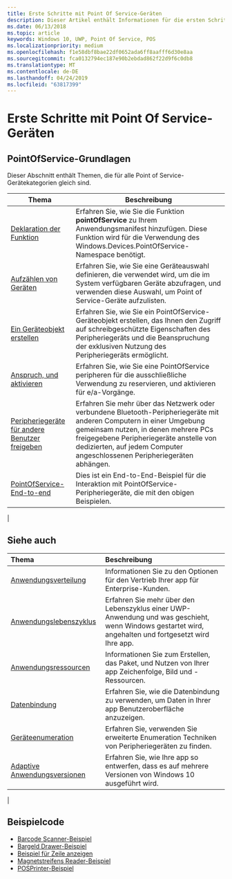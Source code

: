 ```yaml
---
title: Erste Schritte mit Point Of Service-Geräten
description: Dieser Artikel enthält Informationen für die ersten Schritte mit PointOfService-UWP-Apps.
ms.date: 06/13/2018
ms.topic: article
keywords: Windows 10, UWP, Point Of Service, POS
ms.localizationpriority: medium
ms.openlocfilehash: f1e58dbf8bae22df0652ada6ff8aafff6d30e8aa
ms.sourcegitcommit: fca0132794ec187e90b2ebdad862f22d9f6c0db8
ms.translationtype: MT
ms.contentlocale: de-DE
ms.lasthandoff: 04/24/2019
ms.locfileid: "63817399"
---
```

# <a name="getting-started-with-point-of-service"></a>Erste Schritte mit Point Of Service-Geräten

## <a name="pointofservice-basics"></a>PointOfService-Grundlagen

Dieser Abschnitt enthält Themen, die für alle Point of Service-Gerätekategorien gleich sind.

|Thema |Beschreibung |
|------|------------|
| [Deklaration der Funktion](pos-basics-capability.md)      | Erfahren Sie, wie Sie die Funktion **pointOfService** zu Ihrem Anwendungsmanifest hinzufügen.  Diese Funktion wird für die Verwendung des Windows.Devices.PointOfService-Namespace benötigt.  |
| [Aufzählen von Geräten](pos-basics-enumerating.md)        | Erfahren Sie, wie Sie eine Geräteauswahl definieren, die verwendet wird, um die im System verfügbaren Geräte abzufragen, und verwenden diese Auswahl, um Point of Service-Geräte aufzulisten.  |
| [Ein Geräteobjekt erstellen](pos-basics-deviceobject.md)  | Erfahren Sie, wie Sie ein PointOfService-Geräteobjekt erstellen, das Ihnen den Zugriff auf schreibgeschützte Eigenschaften des Peripheriegeräts und die Beanspruchung der exklusiven Nutzung des Peripheriegeräts ermöglicht. |
| [Anspruch, und aktivieren ](pos-basics-claim.md)  | Erfahren Sie, wie Sie eine PointOfService peripheren für die ausschließliche Verwendung zu reservieren, und aktivieren für e/a-Vorgänge.  |
| [Peripheriegeräte für andere Benutzer freigeben](pos-basics-sharing.md) | Erfahren Sie mehr über das Netzwerk oder verbundene Bluetooth-Peripheriegeräte mit anderen Computern in einer Umgebung gemeinsam nutzen, in denen mehrere PCs freigegebene Peripheriegeräte anstelle von dedizierten, auf jedem Computer angeschlossenen Peripheriegeräten abhängen.
| [PointOfService-End-to-end](pos-get-started.md)  | Dies ist ein End-to-End-Beispiel für die Interaktion mit PointOfService-Peripheriegeräte, die mit den obigen Beispielen. |
|

## <a name="see-also"></a>Siehe auch

| Thema   | Beschreibung |
|:--------|:------------|
| [Anwendungsverteilung](../publish/distribute-lob-apps-to-enterprises.md) | Informationen Sie zu den Optionen für den Vertrieb Ihrer app für Enterprise-Kunden. |
| [Anwendungslebenszyklus](../launch-resume/app-lifecycle.md) | Erfahren Sie mehr über den Lebenszyklus einer UWP-Anwendung und was geschieht, wenn Windows gestartet wird, angehalten und fortgesetzt wird Ihre app. |
| [Anwendungsressourcen](../app-resources/index.md) | Informationen Sie zum Erstellen, das Paket, und Nutzen von Ihrer app Zeichenfolge, Bild und -Ressourcen. |
| [Datenbindung](../data-binding/index.md) | Erfahren Sie, wie die Datenbindung zu verwenden, um Daten in Ihrer app Benutzeroberfläche anzuzeigen. |
| [Geräteenumeration](enumerate-devices.md) | Erfahren Sie, verwenden Sie erweiterte Enumeration Techniken von Peripheriegeräten zu finden.|
| [Adaptive Anwendungsversionen](../debug-test-perf/version-adaptive-apps.md) | Erfahren Sie, wie Ihre app so entwerfen, dass es auf mehrere Versionen von Windows 10 ausgeführt wird.|
|


## <a name="sample-code"></a>Beispielcode
+ [Barcode Scanner-Beispiel](https://github.com/Microsoft/Windows-universal-samples/tree/master/Samples/BarcodeScanner)
+ [Bargeld Drawer-Beispiel]( https://github.com/Microsoft/Windows-universal-samples/tree/master/Samples/CashDrawer)
+ [Beispiel für Zeile anzeigen](https://github.com/Microsoft/Windows-universal-samples/tree/master/Samples/LineDisplay)
+ [Magnetstreifens Reader-Beispiel](https://github.com/Microsoft/Windows-universal-samples/tree/master/Samples/MagneticStripeReader)
+ [POSPrinter-Beispiel](https://github.com/Microsoft/Windows-universal-samples/tree/master/Samples/PosPrinter)

